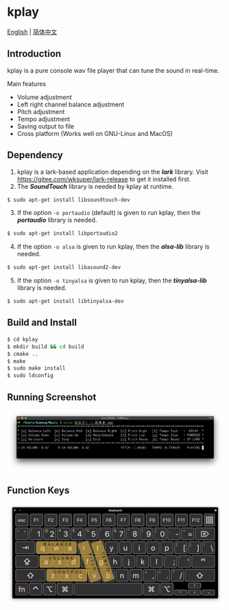 # kplay

[English](https://gitee.com/wksuper/kplay/blob/master/README.md) | [简体中文](https://gitee.com/wksuper/kplay/blob/master/README-cn.md)

## Introduction

kplay is a pure console wav file player that can tune the sound in real-time.

Main features

- Volume adjustment
- Left right channel balance adjustment
- Pitch adjustment
- Tempo adjustment
- Saving output to file
- Cross platform (Works well on GNU-Linux and MacOS)

## Dependency

1. kplay is a lark-based application depending on the ***lark*** library. Visit <https://gitee.com/wksuper/lark-release> to get it installed first.
2. The ***SoundTouch*** library is needed by kplay at runtime.

```bash
$ sudo apt-get install libsoundtouch-dev
```

3. If the option `-o portaudio` (default) is given to run kplay, then the ***portaudio*** library is needed.

```bash
$ sudo apt-get install libportaudio2
```

4. If the option `-o alsa` is given to run kplay, then the ***alsa-lib*** library is needed.

```bash
$ sudo apt-get install libasound2-dev
```

5. If the option `-o tinyalsa` is given to run kplay, then the ***tinyalsa-lib*** library is needed.

```bash
$ sudo apt-get install libtinyalsa-dev
```

## Build and Install

```bash
$ cd kplay
$ mkdir build && cd build
$ cmake ..
$ make
$ sudo make install
$ sudo ldconfig
```

## Running Screenshot

![screenshot](./resources/screenshot.png)

## Function Keys

![function keys](./resources/keys.png)
